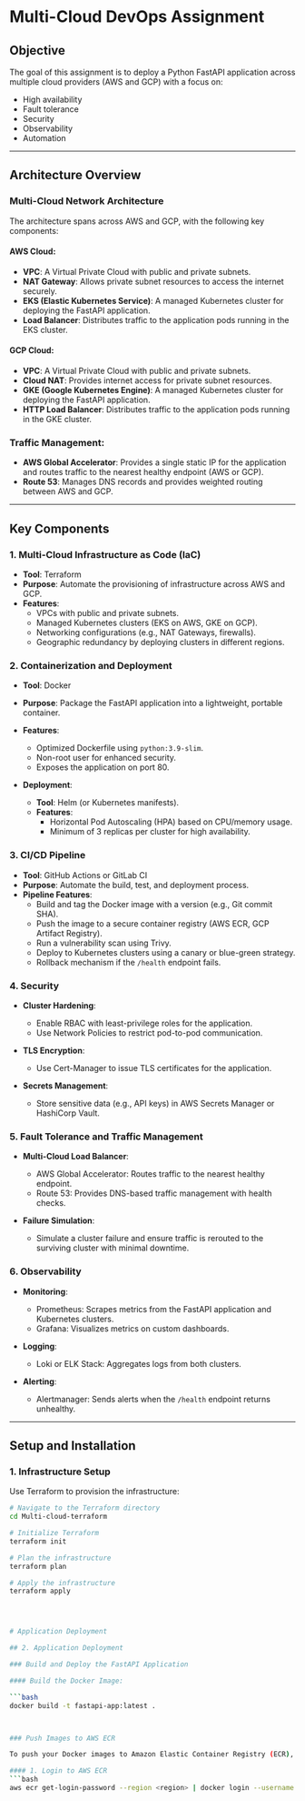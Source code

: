 # Multi-Cloud DevOps Assignment

## Objective

The goal of this assignment is to deploy a Python FastAPI application across multiple cloud providers (AWS and GCP) with a focus on:

- High availability
- Fault tolerance
- Security
- Observability
- Automation

---

## Architecture Overview

### Multi-Cloud Network Architecture

The architecture spans across AWS and GCP, with the following key components:

#### AWS Cloud:
- **VPC**: A Virtual Private Cloud with public and private subnets.
- **NAT Gateway**: Allows private subnet resources to access the internet securely.
- **EKS (Elastic Kubernetes Service)**: A managed Kubernetes cluster for deploying the FastAPI application.
- **Load Balancer**: Distributes traffic to the application pods running in the EKS cluster.

#### GCP Cloud:
- **VPC**: A Virtual Private Cloud with public and private subnets.
- **Cloud NAT**: Provides internet access for private subnet resources.
- **GKE (Google Kubernetes Engine)**: A managed Kubernetes cluster for deploying the FastAPI application.
- **HTTP Load Balancer**: Distributes traffic to the application pods running in the GKE cluster.

### Traffic Management:
- **AWS Global Accelerator**: Provides a single static IP for the application and routes traffic to the nearest healthy endpoint (AWS or GCP).
- **Route 53**: Manages DNS records and provides weighted routing between AWS and GCP.

---

## Key Components

### 1. Multi-Cloud Infrastructure as Code (IaC)
- **Tool**: Terraform
- **Purpose**: Automate the provisioning of infrastructure across AWS and GCP.
- **Features**:
  - VPCs with public and private subnets.
  - Managed Kubernetes clusters (EKS on AWS, GKE on GCP).
  - Networking configurations (e.g., NAT Gateways, firewalls).
  - Geographic redundancy by deploying clusters in different regions.

### 2. Containerization and Deployment
- **Tool**: Docker
- **Purpose**: Package the FastAPI application into a lightweight, portable container.
- **Features**:
  - Optimized Dockerfile using `python:3.9-slim`.
  - Non-root user for enhanced security.
  - Exposes the application on port 80.

- **Deployment**:
  - **Tool**: Helm (or Kubernetes manifests).
  - **Features**:
    - Horizontal Pod Autoscaling (HPA) based on CPU/memory usage.
    - Minimum of 3 replicas per cluster for high availability.

### 3. CI/CD Pipeline
- **Tool**: GitHub Actions or GitLab CI
- **Purpose**: Automate the build, test, and deployment process.
- **Pipeline Features**:
  - Build and tag the Docker image with a version (e.g., Git commit SHA).
  - Push the image to a secure container registry (AWS ECR, GCP Artifact Registry).
  - Run a vulnerability scan using Trivy.
  - Deploy to Kubernetes clusters using a canary or blue-green strategy.
  - Rollback mechanism if the `/health` endpoint fails.

### 4. Security
- **Cluster Hardening**:
  - Enable RBAC with least-privilege roles for the application.
  - Use Network Policies to restrict pod-to-pod communication.

- **TLS Encryption**:
  - Use Cert-Manager to issue TLS certificates for the application.

- **Secrets Management**:
  - Store sensitive data (e.g., API keys) in AWS Secrets Manager or HashiCorp Vault.

### 5. Fault Tolerance and Traffic Management
- **Multi-Cloud Load Balancer**:
  - AWS Global Accelerator: Routes traffic to the nearest healthy endpoint.
  - Route 53: Provides DNS-based traffic management with health checks.

- **Failure Simulation**:
  - Simulate a cluster failure and ensure traffic is rerouted to the surviving cluster with minimal downtime.

### 6. Observability
- **Monitoring**:
  - Prometheus: Scrapes metrics from the FastAPI application and Kubernetes clusters.
  - Grafana: Visualizes metrics on custom dashboards.

- **Logging**:
  - Loki or ELK Stack: Aggregates logs from both clusters.

- **Alerting**:
  - Alertmanager: Sends alerts when the `/health` endpoint returns unhealthy.

---

## Setup and Installation

### 1. Infrastructure Setup
Use Terraform to provision the infrastructure:

```bash
# Navigate to the Terraform directory
cd Multi-cloud-terraform

# Initialize Terraform
terraform init

# Plan the infrastructure
terraform plan

# Apply the infrastructure
terraform apply




# Application Deployment

## 2. Application Deployment

### Build and Deploy the FastAPI Application

#### Build the Docker Image:

```bash
docker build -t fastapi-app:latest .



### Push Images to AWS ECR

To push your Docker images to Amazon Elastic Container Registry (ECR), follow these commands:

#### 1. Login to AWS ECR
```bash
aws ecr get-login-password --region <region> | docker login --username AWS --password-stdin <aws_account_id>.dkr.ecr.<region>.amazonaws.com



